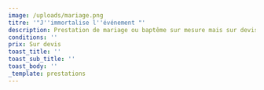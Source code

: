 ```yaml
---
image: /uploads/mariage.png
titre: '"J''immortalise l''événement "'
description: Prestation de mariage ou baptême sur mesure mais sur devis.
conditions: ''
prix: Sur devis
toast_title: ''
toast_sub_title: ''
toast_body: ''
_template: prestations
---
```






